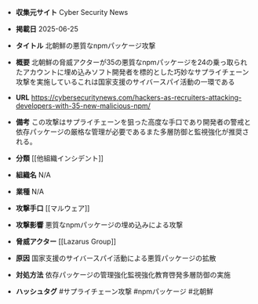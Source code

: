 - **収集元サイト**
Cyber Security News

- **掲載日**
2025-06-25

- **タイトル**
北朝鮮の悪質なnpmパッケージ攻撃

- **概要**
北朝鮮の脅威アクターが35の悪質なnpmパッケージを24の乗っ取られたアカウントに埋め込みソフト開発者を標的とした巧妙なサプライチェーン攻撃を実施しているこれは国家支援のサイバースパイ活動の一環である

- **URL**
https://cybersecuritynews.com/hackers-as-recruiters-attacking-developers-with-35-new-malicious-npm/

- **備考**
この攻撃はサプライチェーンを狙った高度な手口であり開発者の警戒と依存パッケージの厳格な管理が必要であるまた多層防御と監視強化が推奨される。

- **分類**
[[他組織インシデント]]

- **組織名**
N/A

- **業種**
N/A

- **攻撃手口**
[[マルウェア]]

- **攻撃影響**
悪質なnpmパッケージの埋め込みによる攻撃

- **脅威アクター**
[[Lazarus Group]]

- **原因**
国家支援のサイバースパイ活動による悪質パッケージの拡散

- **対処方法**
依存パッケージの管理強化監視強化教育啓発多層防御の実施

- **ハッシュタグ**
#サプライチェーン攻撃 #npmパッケージ #北朝鮮
